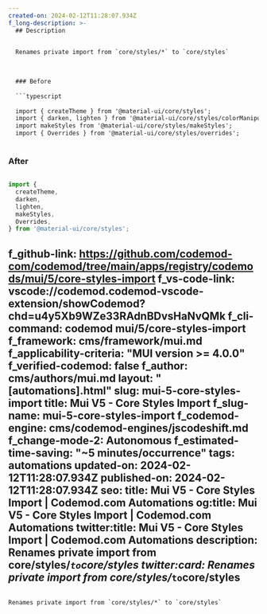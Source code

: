 ```yaml
---
created-on: 2024-02-12T11:28:07.934Z
f_long-description: >-
  ## Description
  

  Renames private import from `core/styles/*` to `core/styles`
  

  
  ### Before
  
  ```typescript
  
  import { createTheme } from '@material-ui/core/styles';
  import { darken, lighten } from '@material-ui/core/styles/colorManipulator';
  import makeStyles from '@material-ui/core/styles/makeStyles';
  import { Overrides } from '@material-ui/core/styles/overrides';
  
  ```
  
  ### After
  
  ```typescript
  
  import {
  	createTheme,
  	darken,
  	lighten,
  	makeStyles,
  	Overrides,
  } from '@material-ui/core/styles';
  
  ```
f_github-link: https://github.com/codemod-com/codemod/tree/main/apps/registry/codemods/mui/5/core-styles-import
f_vs-code-link: vscode://codemod.codemod-vscode-extension/showCodemod?chd=u4y5Xb9WZe33RAdnBDvsHaNvQMk
f_cli-command: codemod mui/5/core-styles-import
f_framework: cms/framework/mui.md
f_applicability-criteria: "MUI version >= 4.0.0"
f_verified-codemod: false
f_author: cms/authors/mui.md
layout: "[automations].html"
slug: mui-5-core-styles-import
title: Mui V5 - Core Styles Import
f_slug-name: mui-5-core-styles-import
f_codemod-engine: cms/codemod-engines/jscodeshift.md
f_change-mode-2: Autonomous
f_estimated-time-saving: "~5 minutes/occurrence"
tags: automations
updated-on: 2024-02-12T11:28:07.934Z
published-on: 2024-02-12T11:28:07.934Z
seo:
  title: Mui V5 - Core Styles Import | Codemod.com Automations
  og:title: Mui V5 - Core Styles Import | Codemod.com Automations
  twitter:title: Mui V5 - Core Styles Import | Codemod.com Automations
  description: Renames private import from core/styles/*` to `core/styles
  twitter:card: Renames private import from core/styles/*` to `core/styles
---
```

Renames private import from `core/styles/*` to `core/styles`